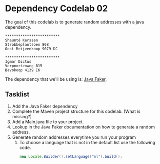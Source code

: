 # Dependency Codelab 02

The goal of this codelab is to generate random addresses with a java dependency.

```
*************************
Shaunté Kerssen
Strobbeplantsoen 808
Oost Reijvenkoop 9079 DC

*************************
Igmar Dictus
Verpoortenweg 815
Bavokoop 4139 IK
```

The dependency that we'll be using is: [Java Faker](https://github.com/DiUS/java-faker).


## Tasklist
1. Add the Java Faker dependency
2. Complete the Maven project structure for this codelab. (What is missing?)
3. Add a Main.java file to your project.
4. Lookup in the Java Faker documentation on how to generate a random address.
5. Generate random addresses everytime you run your program
   1. To choose a language that is not in the default list use the following code.
      ```java
      new Locale.Builder().setLanguage("nl").build();
      ```
